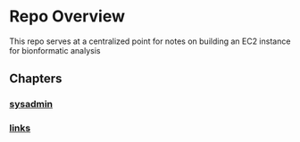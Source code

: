# Repo Overview

This repo serves at a centralized point for notes on building an EC2 instance for bionformatic analysis

## Chapters

### [sysadmin](sysadmin)

### [links](links)